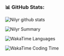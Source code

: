 ### 📊 GitHub Stats:
![Nilyr github stats](https://github-readme-stats.vercel.app/api?username=nilyr&theme=radical&show_icons=true&count_private=true)
  
 
![Nilyr Summary](https://github-profile-summary-cards.vercel.app/api/cards/profile-details?username=nilyr&theme=solarized_dark)

![WakaTime Languages](https://wakatime.com/share/@nilyr/49e086d0-e4ef-46e1-b2b2-abb89b415b2c.png)

![WakaTime Coding Time](https://wakatime.com/share/@nilyr/6840f82b-9694-4978-959b-d5ac6c4cb5b7.png)
